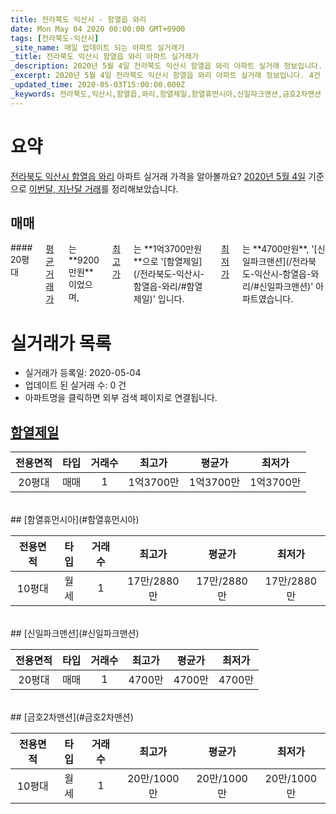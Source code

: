 ```yaml
---
title: 전라북도 익산시 - 함열읍 와리
date: Mon May 04 2020 00:00:00 GMT+0900
tags: [전라북도-익산시]
_site_name: 매일 업데이트 되는 아파트 실거래가
_title: 전라북도 익산시 함열읍 와리 아파트 실거래가
_description: 2020년 5월 4일 전라북도 익산시 함열읍 와리 아파트 실거래 정보입니다. 4건 아파트 정보가 있습니다.
_excerpt: 2020년 5월 4일 전라북도 익산시 함열읍 와리 아파트 실거래 정보입니다. 4건 아파트 정보가 있습니다.
_updated_time: 2020-05-03T15:00:00.000Z
_keywords: 전라북도,익산시,함열읍,와리,함열제일,함열휴먼시아,신일파크맨션,금호2차맨션
---
```





# 요약
<ins>전라북도 익산시 함열읍 와리</ins> 아파트 실거래 가격을 알아볼까요? <ins>2020년 5월 4일</ins> 기준으로 <ins>이번달, 지난달 거래</ins>를 정리해보았습니다.

## 매매
<div class="container">
<div class="twelve columns" markdown="1">
#### 20평대
<ins>평균 거래가</ins>는 **9200만원**이었으며, <ins>최고가</ins>는 **1억3700만원**으로 '[함열제일](/전라북도-익산시-함열읍-와리/#함열제일)' 입니다. <ins>최저가</ins>는 **4700만원**, '[신일파크맨션](/전라북도-익산시-함열읍-와리/#신일파크맨션)' 아파트였습니다.
</div>
</div>



# 실거래가 목록
- 실거래가 등록일: 2020-05-04
- 업데이트 된 실거래 수: 0 건
- 아파트명을 클릭하면 외부 검색 페이지로 연결됩니다.

## [함열제일](#함열제일)

|전용면적|타입|거래수|최고가|평균가|최저가|
|:---:|:---:|:---:|:---:|:---:|:---:|
|20평대|<span class="deal-type-1">매매</span>|1|1억3700만|1억3700만|1억3700만|

<br/>
## [함열휴먼시아](#함열휴먼시아)

|전용면적|타입|거래수|최고가|평균가|최저가|
|:---:|:---:|:---:|:---:|:---:|:---:|
|10평대|<span class="deal-type-3">월세</span>|1|17만/2880만|17만/2880만|17만/2880만|

<br/>
## [신일파크맨션](#신일파크맨션)

|전용면적|타입|거래수|최고가|평균가|최저가|
|:---:|:---:|:---:|:---:|:---:|:---:|
|20평대|<span class="deal-type-1">매매</span>|1|4700만|4700만|4700만|

<br/>
## [금호2차맨션](#금호2차맨션)

|전용면적|타입|거래수|최고가|평균가|최저가|
|:---:|:---:|:---:|:---:|:---:|:---:|
|10평대|<span class="deal-type-3">월세</span>|1|20만/1000만|20만/1000만|20만/1000만|

<br/>




